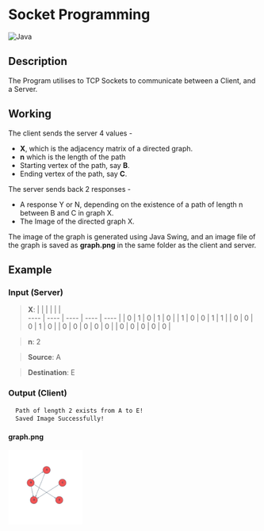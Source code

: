
# Socket Programming
<img alt="Java" src="https://img.shields.io/badge/java-%23ED8B00.svg?style=for-the-badge&logo=java&logoColor=white"/>

## Description
The Program utilises to TCP Sockets to communicate between a Client, and a Server. 

## Working
The client sends the server 4 values - 
- **X**, which is the adjacency matrix of a directed graph.
- **n** which is the length of the path
- Starting vertex of the path, say **B**.
- Ending vertex of the path, say **C**.

The server sends back 2 responses - 
- A response Y or N, depending on the existence of a path of length n between B and C in graph X.
- The Image of the directed graph X.

The image of the graph is generated using Java Swing, and an image file of the graph is saved as **graph.png** in the same folder as the client and server. 

## Example
### Input (Server)
>  **X**:
> |   |   |   |   |   |  
> ---- | ---- | ---- | ---- | ---- | 
> | 0 | 1 | 0 | 1 | 0 |
> | 1 | 0 | 0 | 1 | 1 |
> | 0 | 0 | 0 | 1 | 0 |
> | 0 | 0 | 0 | 0 | 0 |
> | 0 | 0 | 0 | 0 | 0 |

> **n**: 2

> **Source**: A

> **Destination**: E

### Output (Client)

```bash
  Path of length 2 exists from A to E!
  Saved Image Successfully!
```
#### graph.png
<img src="https://raw.githubusercontent.com/prakharbhasin/Socket-Programming/main/graph.jpg?token=AOW6ENHCIN7P5ZP5AW5JB43BAZ4KC" width="150px"/>




